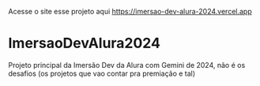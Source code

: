 Acesse o site esse projeto aqui https://imersao-dev-alura-2024.vercel.app

# ImersaoDevAlura2024
Projeto principal da Imersão Dev da Alura com Gemini de 2024, não é os desafios (os projetos que vao contar pra premiação e tal)